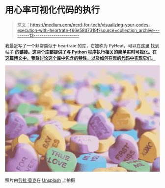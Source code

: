 # 用心率可视化代码的执行

> 原文：<https://medium.com/nerd-for-tech/visualizing-your-codes-execution-with-heartrate-f66e58d7319f?source=collection_archive---------13----------------------->

我最近写了一个非常类似于 heartrate 的库，它被称为 PyHeat，可以在这里 找到帖子 [**的链接。这两个库都提供了与 Python 程序执行相关的简单实时可视化。在这篇博文中，我将讨论这个库中包含的特性，以及如何在您的代码中实现它们。**](/codex/visualizing-your-codes-execution-with-pyheat-8d2d3e831c53)

![](img/9a72b3bc9509d19fb888a8955f8da6a5.png)

照片由[劳拉·奥克](https://unsplash.com/@viazavier?utm_source=medium&utm_medium=referral)在 [Unsplash](https://unsplash.com?utm_source=medium&utm_medium=referral) 上拍摄